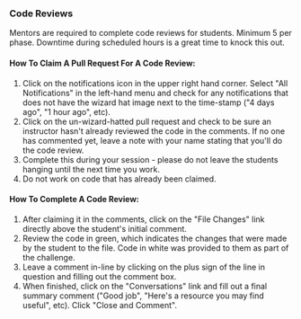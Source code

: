 ### Code Reviews

Mentors are required to complete code reviews for students. Minimum 5 per phase.
Downtime during scheduled hours is a great time to knock this out.

#### How To Claim A Pull Request For A Code Review:
1. Click on the notifications icon in the upper right hand corner. Select "All Notifications" in the left-hand menu and check for any notifications that does not have the wizard hat image next to the time-stamp ("4 days ago", "1 hour ago", etc).
2. Click on the un-wizard-hatted pull request and check to be sure an instructor hasn't already reviewed the code in the comments. If no one has commented yet, leave a note with your name stating that you'll do the code review.
3. Complete this during your session - please do not leave the students hanging until the next time you work.
4. Do not work on code that has already been claimed.

#### How To Complete A Code Review:
1. After claiming it in the comments, click on the "File Changes" link directly above the student's initial comment.
2. Review the code in green, which indicates the changes that were made by the student to the file. Code in white was provided to them as part of the challenge.
3. Leave a comment in-line by clicking on the plus sign of the line in question and filling out the comment box.
4. When finished, click on the "Conversations" link and fill out a final summary comment ("Good job", "Here's a resource you may find useful", etc). Click "Close and Comment".
